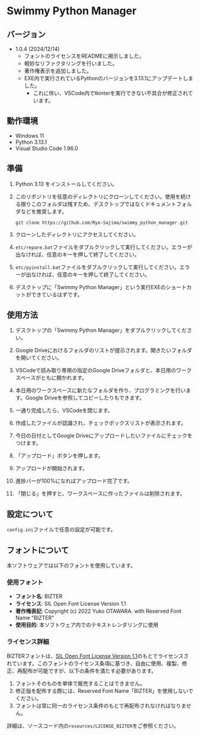 # Swimmy Python Manager

## バージョン

- 1.0.4 (2024/12/14)
  - フォントのライセンスをREADMEに掲示しました。
  - 軽妙なリファクタリングを行いました。
  - 著作権表示を追加しました。
  - EXE内で実行されているPythonのバージョンを3.13.1にアップデートしました。
    - これに伴い、VSCode内でtkinterを実行できない不具合が修正されています。

## 動作環境

- Windows 11
- Python 3.13.1
- Visual Studio Code 1.96.0

## 準備

1. Python 3.13 をインストールしてください。

1. このリポジトリを任意のディレクトリにクローンしてください。使用を続ける限りこのフォルダは残すため、デスクトップではなくドキュメントフォルダなどを推奨します。

    ```
    git clone https://github.com/Ryo-Sajima/swimmy_python_manager.git
    ```

1. クローンしたディレクトリにアクセスしてください。

1. ```etc/repare.bat```ファイルをダブルクリックして実行してください。エラーが出なければ、任意のキーを押して終了してください。

1. ```etc/pyinstall.bat```ファイルをダブルクリックして実行してください。エラーが出なければ、任意のキーを押して終了してください。

1. デスクトップに「Swimmy Python Manager」という実行EXEのショートカットができているはずです。

## 使用方法

1. デスクトップの「Swimmy Python Manager」をダブルクリックしてください。

1. Google Driveにおけるフォルダのリストが提示されます。開きたいフォルダを開いてください。

1. VSCodeで読み取り専用の指定のGoogle Driveフォルダと、本日用のワークスペースがともに開かれます。

1. 本日用のワークスペースに新たなフォルダを作り、プログラミングを行います。Google Driveを参照してコピーしたりもできます。

1. 一通り完成したら、VSCodeを閉じます。

1. 作成したファイルが認識され、チェックボックスリストが表示されます。

1. 今日の日付としてGoogle Driveにアップロードしたいファイルにチェックをつけます。

1. 「アップロード」ボタンを押します。

1. アップロードが開始されます。

1. 進捗バーが100%になればアップロード完了です。

1. 「閉じる」を押すと、ワークスペースに作ったファイルは削除されます。

## 設定について

```config.ini```ファイルで任意の設定が可能です。

## フォントについて

本ソフトウェアでは以下のフォントを使用しています。

### 使用フォント
- **フォント名**: BIZTER
- **ライセンス**: SIL Open Font License Version 1.1
- **著作権表記**: Copyright (c) 2022 Yuko OTAWARA. with Reserved Font Name "BIZTER"
- **使用目的**: 本ソフトウェア内でのテキストレンダリングに使用

### ライセンス詳細
BIZTERフォントは、[SIL Open Font License Version 1.1](https://scripts.sil.org/OFL)のもとでライセンスされています。このフォントのライセンス条項に基づき、自由に使用、複製、修正、再配布が可能ですが、以下の条件を満たす必要があります。
1. フォントそのものを単体で販売することはできません。
1. 修正版を配布する際には、Reserved Font Name「BIZTER」を使用しないでください。
1. フォントは常に同一のライセンス条件のもとで再配布されなければなりません。

詳細は、ソースコード内の`resources/LICENSE_BIZTER`をご参照ください。

